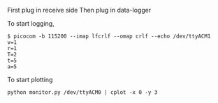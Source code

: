 First plug in receive side
Then plug in data-logger

To start logging,

    $ picocom -b 115200 --imap lfcrlf --omap crlf --echo /dev/ttyACM1
    v=1
    r=1
    T=2
    t=5
    a=5

To start plotting

    python monitor.py /dev/ttyACM0 | cplot -x 0 -y 3

